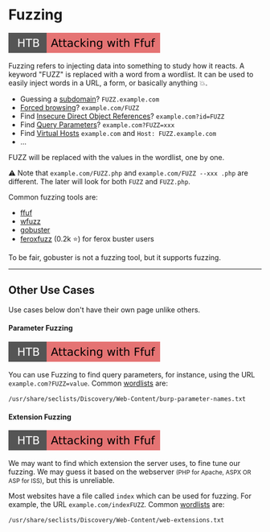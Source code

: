 # Fuzzing

[![attacking_with_ffuf](../../../../cybersecurity/_badges/htb/attacking_with_ffuf.svg)](https://academy.hackthebox.com/course/preview/attacking-web-applications-with-ffuf)

<div class="row row-cols-md-2"><div>

Fuzzing refers to injecting data into something to study how it reacts. A keyword "FUZZ" is replaced with a word from a wordlist. It can be used to easily inject words in a URL, a form, or basically anything 💥.

* Guessing a [subdomain](/cybersecurity/red-team/s2.discovery/techniques/subdomains.md)? `FUZZ.example.com`
* [Forced browsing](/cybersecurity/red-team/s2.discovery/techniques/forced_browsing.md)? `example.com/FUZZ`
* Find [Insecure Direct Object References](/cybersecurity/red-team/s2.discovery/techniques/idor.md)? `example.com?id=FUZZ`
* Find [Query Parameters](#parameter-fuzzing)? `example.com?FUZZ=xxx`
* Find [Virtual Hosts](/cybersecurity/red-team/s2.discovery/techniques/vhosts.md) `example.com` and `Host: FUZZ.example.com`
* ...

FUZZ will be replaced with the values in the wordlist, one by one.
</div><div>

⚠️ Note that `example.com/FUZZ.php` and `example.com/FUZZ --xxx .php` are different. The later will look for both `FUZZ` and `FUZZ.php`.

Common fuzzing tools are:

* [ffuf](/cybersecurity/red-team/tools/enumeration/web/ffuf.md)
* [wfuzz](/cybersecurity/red-team/tools/enumeration/web/wfuzz.md)
* [gobuster](/cybersecurity/red-team/tools/enumeration/web/gobuster.md#fuzzing)
* [feroxfuzz](https://github.com/epi052/feroxfuzz/) (0.2k ⭐) for ferox buster users

To be fair, gobuster is not a fuzzing tool, but it supports fuzzing.
</div></div>

<hr class="sep-both">

## Other Use Cases

<div class="row row-cols-lg-2"><div>

Use cases below don't have their own page unlike others. 

#### Parameter Fuzzing

[![attacking_with_ffuf](../../../../cybersecurity/_badges/htb/attacking_with_ffuf.svg)](https://academy.hackthebox.com/course/preview/attacking-web-applications-with-ffuf)

You can use Fuzzing to find query parameters, for instance, using the URL ``example.com?FUZZ=value``. Common [wordlists](/cybersecurity/red-team/_knowledge/index.md#wordlists-) are:

```text!
/usr/share/seclists/Discovery/Web-Content/burp-parameter-names.txt
```
</div><div>

#### Extension Fuzzing

[![attacking_with_ffuf](../../../../cybersecurity/_badges/htb/attacking_with_ffuf.svg)](https://academy.hackthebox.com/course/preview/attacking-web-applications-with-ffuf)

We may want to find which extension the server uses, to fine tune our fuzzing. We may guess it based on the webserver <small>(PHP for Apache, ASPX OR ASP for ISS)</small>, but this is unreliable.

Most websites have a file called `index` which can be used for fuzzing. For example, the URL `example.com/indexFUZZ`. Common [wordlists](/cybersecurity/red-team/_knowledge/index.md#wordlists-) are:

```text!
/usr/share/seclists/Discovery/Web-Content/web-extensions.txt
```
</div></div>